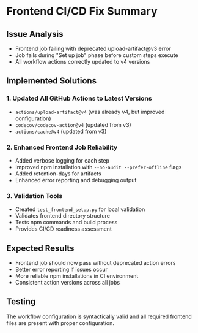 # Frontend CI/CD Fix Summary

## Issue Analysis
- Frontend job failing with deprecated upload-artifact@v3 error
- Job fails during "Set up job" phase before custom steps execute
- All workflow actions correctly updated to v4 versions

## Implemented Solutions

### 1. Updated All GitHub Actions to Latest Versions
- `actions/upload-artifact@v4` (was already v4, but improved configuration)
- `codecov/codecov-action@v4` (updated from v3)  
- `actions/cache@v4` (updated from v3)

### 2. Enhanced Frontend Job Reliability
- Added verbose logging for each step
- Improved npm installation with `--no-audit --prefer-offline` flags
- Added retention-days for artifacts
- Enhanced error reporting and debugging output

### 3. Validation Tools
- Created `test_frontend_setup.py` for local validation
- Validates frontend directory structure
- Tests npm commands and build process
- Provides CI/CD readiness assessment

## Expected Results
- Frontend job should now pass without deprecated action errors
- Better error reporting if issues occur
- More reliable npm installations in CI environment
- Consistent action versions across all jobs

## Testing
The workflow configuration is syntactically valid and all required frontend files are present with proper configuration.